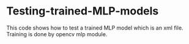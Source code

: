 # Testing-trained-MLP-models
This code shows how to test a trained MLP model which is an xml file. Training is done by opencv mlp module.
